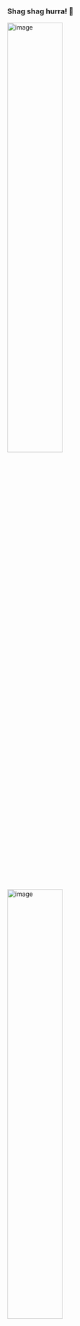 ### Shag shag hurra! 🙌
<img src="https://user-images.githubusercontent.com/107992420/175081212-40e1d376-e61f-49ee-9127-2fc6ac8c4024.png" alt="image" width="50%"/>
<br><br>
<img src="https://user-images.githubusercontent.com/107992420/175081179-22b06369-edc2-498c-908d-b289232f441e.png" alt="image" width="50%"/>
<br><br>
<img src="https://user-images.githubusercontent.com/107992420/175081839-a7684b14-1bfc-4923-b4a2-1de2e4215c3a.png" alt="image" width="50%"/>
<br><br>
<img src="https://user-images.githubusercontent.com/107992420/175081235-9af53a6b-4b6f-4d91-b408-a7eb976794fa.png" alt="image" width="50%"/>
<br><br>
<img src="https://user-images.githubusercontent.com/107992420/175081288-3cadebc6-0631-4561-873e-5dd7db5c93c5.png" alt="image" width="50%"/>
<br><br>
<img src="https://user-images.githubusercontent.com/107992420/175081769-5f6cf6ae-49e1-4d62-b2d6-45018e2d80be.png" alt="image" width="50%"/>
<!--
![image](https://user-images.githubusercontent.com/107992420/175081212-40e1d376-e61f-49ee-9127-2fc6ac8c4024.png)

![image](https://user-images.githubusercontent.com/107992420/175081179-22b06369-edc2-498c-908d-b289232f441e.png)

![image](https://user-images.githubusercontent.com/107992420/175081839-a7684b14-1bfc-4923-b4a2-1de2e4215c3a.png)

![image](https://user-images.githubusercontent.com/107992420/175081235-9af53a6b-4b6f-4d91-b408-a7eb976794fa.png)

![image](https://user-images.githubusercontent.com/107992420/175081288-3cadebc6-0631-4561-873e-5dd7db5c93c5.png)

![image](https://user-images.githubusercontent.com/107992420/175081769-5f6cf6ae-49e1-4d62-b2d6-45018e2d80be.png)
-->
